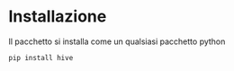 # Installazione

Il pacchetto si installa come un qualsiasi pacchetto python
```
pip install hive
```